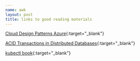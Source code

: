 ```yaml
---
name: awk
layout: post
title: links to good reading materials
---
```


[Cloud Design Patterns Azure](https://docs.microsoft.com/en-us/azure/architecture/patterns/){:target="_blank"}

[ACID Transactions in Distributed Databases](https://blog.yugabyte.com/6-signs-you-might-be-misunderstanding-acid-transactions-in-distributed-databases/){:target="_blank"}

[kubectl book](https://kubectl.docs.kubernetes.io/){:target="_blank"}
